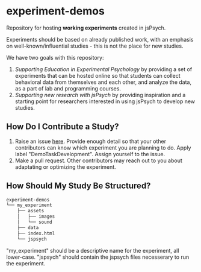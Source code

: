 # experiment-demos

Repository for hosting **working experiments** created in jsPsych. 

Experiments should be based on already published work, with an emphasis on well-known/influential studies - this is not the place for new studies. 

We have two goals with this repository:
1. *Supporting Education in Experimental Psychology* by providing a set of experiments that can be hosted online so that students can collect behavioral data from themselves and each other, and analyze the data, as a part of lab and programming courses.   
1. *Supporting new research with jsPsych* by providing inspiration and a starting point for researchers interested in using jsPsych to develop new studies. 

## How Do I Contribute a Study?
1. Raise an issue [here](https://github.com/jspsych/experiment-demos/issues). Provide enough detail so that your other contributors can know which experiment you are planning to do. Apply label "DemoTaskDevelopment". Assign yourself to the issue.   
1. Make a pull request. Other contributors may reach out to you about adaptating or optimizing the experiment. 

## How Should My Study Be Structured?
```bash
experiment-demos
└── my_experiment
    ├── assets
    │   ├── images
    │   └── sound
    ├── data
    ├── index.html
    └── jspsych
```
"my_experiment" should be a descriptive name for the experiment, all lower-case. "jspsych" should contain the jspsych files necesserary to run the experiment. 

## 
